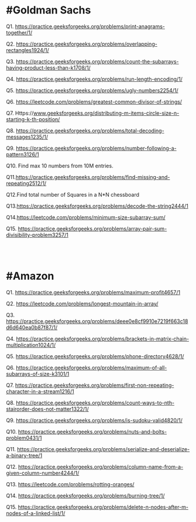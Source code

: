 <h1>#Goldman Sachs</h1>

Q1. https://practice.geeksforgeeks.org/problems/print-anagrams-together/1/

Q2. https://practice.geeksforgeeks.org/problems/overlapping-rectangles1924/1/

Q3. https://practice.geeksforgeeks.org/problems/count-the-subarrays-having-product-less-than-k1708/1/

Q4. https://practice.geeksforgeeks.org/problems/run-length-encoding/1/

Q5. https://practice.geeksforgeeks.org/problems/ugly-numbers2254/1/

Q6. https://leetcode.com/problems/greatest-common-divisor-of-strings/

Q7. Https://www.geeksforgeeks.org/distributing-m-items-circle-size-n-starting-k-th-position/

Q8. https://practice.geeksforgeeks.org/problems/total-decoding-messages1235/1/

Q9. https://practice.geeksforgeeks.org/problems/number-following-a-pattern3126/1

Q10. Find max 10 numbers from 10M entries.   

Q11.https://practice.geeksforgeeks.org/problems/find-missing-and-repeating2512/1/

Q12.Find total number of Squares in a N*N chessboard

Q13.https://practice.geeksforgeeks.org/problems/decode-the-string2444/1

Q14.https://leetcode.com/problems/minimum-size-subarray-sum/

Q15. https://practice.geeksforgeeks.org/problems/array-pair-sum-divisibility-problem3257/1

<br>
<br>
<h1>#Amazon</h1>


Q1. https://practice.geeksforgeeks.org/problems/maximum-profit4657/1

Q2. https://leetcode.com/problems/longest-mountain-in-array/

Q3. https://practice.geeksforgeeks.org/problems/deee0e8cf9910e7219f663c18d6d640ea0b87f87/1/

Q4. https://practice.geeksforgeeks.org/problems/brackets-in-matrix-chain-multiplication1024/1/

Q5. https://practice.geeksforgeeks.org/problems/phone-directory4628/1/

Q6. https://practice.geeksforgeeks.org/problems/maximum-of-all-subarrays-of-size-k3101/1

Q7. https://practice.geeksforgeeks.org/problems/first-non-repeating-character-in-a-stream1216/1

Q8. https://practice.geeksforgeeks.org/problems/count-ways-to-nth-stairorder-does-not-matter1322/1/

Q9. https://practice.geeksforgeeks.org/problems/is-sudoku-valid4820/1/

Q10. https://practice.geeksforgeeks.org/problems/nuts-and-bolts-problem0431/1

Q11. https://practice.geeksforgeeks.org/problems/serialize-and-deserialize-a-binary-tree/1

Q12. https://practice.geeksforgeeks.org/problems/column-name-from-a-given-column-number4244/1/

Q13. https://leetcode.com/problems/rotting-oranges/

Q14. https://practice.geeksforgeeks.org/problems/burning-tree/1/

Q15. https://practice.geeksforgeeks.org/problems/delete-n-nodes-after-m-nodes-of-a-linked-list/1/






